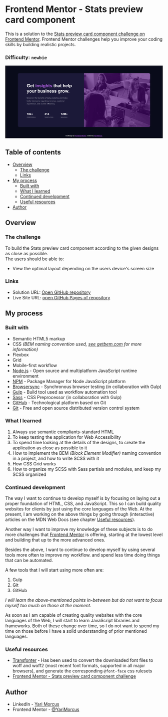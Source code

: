 # Frontend Mentor - Stats preview card component

This is a solution to the [Stats preview card component challenge on Frontend Mentor](https://www.frontendmentor.io/challenges/stats-preview-card-component-8JqbgoU62). Frontend Mentor challenges help you improve your coding skills by building realistic projects. 

### Difficulty: `newbie`

![](screenshot.png)

## Table of contents

- [Overview](#overview)
  - [The challenge](#the-challenge)
  - [Links](#links)
- [My process](#my-process)
  - [Built with](#built-with)
  - [What I learned](#what-i-learned)
  - [Continued development](#continued-development)
  - [Useful resources](#useful-resources)
- [Author](#author)

## Overview

### The challenge

To build the Stats preview card component according to the given designs as close as possible.  
The users should be able to:
- View the optimal layout depending on the users device's screen size

### Links

- Solution URL: [Open GitHub repository](https://github.com/YariMorcus/stats-preview-card-component)
- Live Site URL: [open GitHub Pages of repository](https://yarimorcus.github.io/stats-preview-card-component)

## My process

### Built with

- Semantic HTML5 markup
- CSS _(BEM naming convention used, [see getbem.com](http://getbem.com) for more information)_
- Flexbox
- Grid
- Mobile-first workflow
- [Node.js](https://nextjs.org/) - Open source and multiplatform JavaScript runtime environment
- [NPM](https://www.npmjs.com/) - Package Manager for Node JavaScript platform
- [Browsersync](https://browsersync.io) - Synchronous browser testing (in collaboration with Gulp)
- [Gulp](https://gulpjs.com) - Build tool used as workflow automation tool
- [Sass](https://sass-lang.com/) - CSS Preprocessor (in collaboration with Gulp)
- [GitHub](https://github.com/) - Technological platform based on Git
- [Git](https://git-scm.com/) - Free and open source distributed version control system

### What I learned

1. Always use semantic compliants-standard HTML
2. To keep testing the application for Web Accessibility
3. To spend time looking at the details of the designs, to create the application as close as possible to it
4. How to implement the BEM _(Block Element Modifier)_ naming convention in a project, and how to write SCSS with it
5. How CSS Grid works
6. How to organize my SCSS with Sass partials and modules, and keep my SCSS organized 

### Continued development

The way I want to continue to develop myself is by focusing on laying out a proper foundation of HTML, CSS, and JavaScript.
This so I can build quality websites for clients by just using the core languages of the Web.
At the present, I am working on the above things by going through (interactive) articles on the MDN Web Docs (see chapter [Useful resources](#useful-resources)).

Another way I want to improve my knowledge of these subjects is to do more challenges that [Frontend Mentor](https://www.frontendmentor.io/challenges) is offering, starting at the lowest level and building that up to the more advanced ones.

Besides the above, I want to continue to develop myself by using several tools more often to improve my workflow. and spend less time doing things that can be automated.  

A few tools that I will start using more often are:
1. Gulp
2. Git
3. GitHub

_I will learn the above-mentioned points in-between but do not want to focus myself too much on those at the moment._

As soon as I am capable of creating quality websites with the core languages of the Web, I will start to learn JavaScript libraries and frameworks. Both of these change over time, so I do not want to spend my time on those before I have a solid understanding of prior mentioned languages.

### Useful resources

- [Transfonter](https://transfonter.org/) - Has been used to convert the downloaded font files to woff and woff2 (most recent font formats, supported in all major browsers), and generate the corresponding `@font-face` css rulesets
- [Frontend Mentor - Stats preview card component challenge](https://www.frontendmentor.io/challenges/stats-preview-card-component-8JqbgoU62) 

## Author

- LinkedIn - [Yari Morcus](https://www.linkedin.com/in/yarimorcus)
- Frontend Mentor - [@YariMorcus](https://www.frontendmentor.io/profile/YariMorcus)